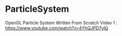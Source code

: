 # ParticleSystem
OpenGL Particle System Written From Scratch
Video 1 : https://www.youtube.com/watch?v=4YhQJPD7ylQ
